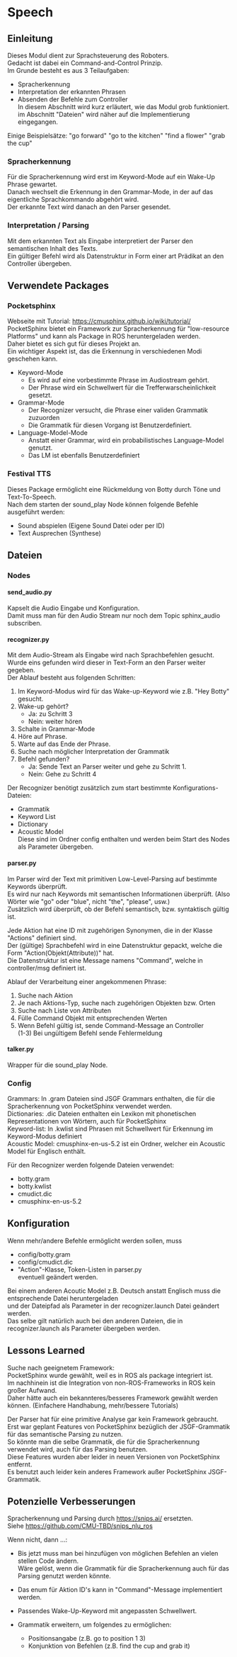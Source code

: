 # Speech
## Einleitung
Dieses Modul dient zur Sprachsteuerung des Roboters.  
Gedacht ist dabei ein Command-and-Control Prinzip.  
Im Grunde besteht es aus 3 Teilaufgaben:  
- Spracherkennung  
- Interpretation der erkannten Phrasen  
- Absenden der Befehle zum Controller  
In diesem Abschnitt wird kurz erläutert, wie das Modul grob funktioniert.  
im Abschnitt "Dateien" wird näher auf die Implementierung eingegangen.  

Einige Beispielsätze:
"go forward"
"go to the kitchen"
"find a flower"
"grab the cup"

### Spracherkennung
Für die Spracherkennung wird erst im Keyword-Mode auf ein Wake-Up Phrase gewartet.  
Danach wechselt die Erkennung in den Grammar-Mode, in der auf das eigentliche Sprachkommando abgehört wird.  
Der erkannte Text wird danach an den Parser gesendet.  

### Interpretation / Parsing
Mit dem erkannten Text als Eingabe interpretiert der Parser den semantischen Inhalt des Texts.  
Ein gültiger Befehl wird als Datenstruktur in Form einer art Prädikat an den Controller übergeben.  

## Verwendete Packages
### Pocketsphinx
Webseite mit Tutorial: https://cmusphinx.github.io/wiki/tutorial/  
PocketSphinx bietet ein Framework zur Spracherkennung für "low-resource Platforms" und kann als Package in ROS heruntergeladen werden.  
Daher bietet es sich gut für dieses Projekt an.  
Ein wichtiger Aspekt ist, das die Erkennung in verschiedenen Modi geschehen kann.  
- Keyword-Mode  
  - Es wird auf eine vorbestimmte Phrase im Audiostream gehört.  
  - Der Phrase wird ein Schwellwert für die Trefferwarscheinlichkeit gesetzt.  
- Grammar-Mode  
  - Der Recognizer versucht, die Phrase einer validen Grammatik zuzuorden  
  - Die Grammatik für diesen Vorgang ist Benutzerdefiniert.  
- Language-Model-Mode  
  - Anstatt einer Grammar, wird ein probabilistisches Language-Model genutzt.  
  - Das LM ist ebenfalls Benutzerdefiniert  

### Festival TTS
Dieses Package ermöglicht eine Rückmeldung von Botty durch Töne und Text-To-Speech.  
Nach dem starten der sound_play Node können folgende Befehle ausgeführt werden:  
- Sound abspielen (Eigene Sound Datei oder per ID)  
- Text Ausprechen (Synthese)  

## Dateien
### Nodes
#### send_audio.py
Kapselt die Audio Eingabe und Konfiguration.  
Damit muss man für den Audio Stream nur noch dem Topic sphinx_audio subscriben.  

#### recognizer.py
Mit dem Audio-Stream als Eingabe wird nach Sprachbefehlen gesucht.  
Wurde eins gefunden wird dieser in Text-Form an den Parser weiter gegeben.  
Der Ablauf besteht aus folgenden Schritten:  
1. Im Keyword-Modus wird für das Wake-up-Keyword wie z.B. "Hey Botty" gesucht.  
2. Wake-up gehört?  
   - Ja:    zu Schritt 3  
   - Nein:  weiter hören  
3. Schalte in Grammar-Mode  
4. Höre auf Phrase.  
5. Warte auf das Ende der Phrase.  
6. Suche nach möglicher Interpretation der Grammatik  
6. Befehl gefunden?  
   - Ja:    Sende Text an Parser weiter und gehe zu Schritt 1.  
   - Nein:  Gehe zu Schritt 4  
   
Der Recognizer benötigt zusätzlich zum start bestimmte Konfigurations-Dateien:  
- Grammatik  
- Keyword List  
- Dictionary  
- Acoustic Model  
Diese sind im Ordner config enthalten und werden beim Start des Nodes als Parameter übergeben.    

#### parser.py
Im Parser wird der Text mit primitiven Low-Level-Parsing auf bestimmte Keywords überprüft.  
Es wird nur nach Keywords mit semantischen Informationen überprüft. (Also Wörter wie "go" oder "blue", nicht "the", "please", usw.)  
Zusätzlich wird überprüft, ob der Befehl semantisch, bzw. syntaktisch gültig ist.  

Jede Aktion hat eine ID mit zugehörigen Synonymen, die in der Klasse "Actions" definiert sind.  
Der (gültige) Sprachbefehl wird in eine Datenstruktur gepackt, welche die Form "Action(Objekt(Attribute))" hat.  
Die Datenstruktur ist eine Message namens "Command", welche in controller/msg definiert ist.  

Ablauf der Verarbeitung einer angekommenen Phrase:  
1. Suche nach Aktion  
2. Je nach Aktions-Typ, suche nach zugehörigen Objekten bzw. Orten  
3. Suche nach Liste von Attributen  
4. Fülle Command Objekt mit entsprechenden Werten  
5. Wenn Befehl gültig ist, sende Command-Message an Controller  
(1-3) Bei ungültigem Befehl sende Fehlermeldung  

#### talker.py
Wrapper für die sound_play Node.  

### Config
Grammars: In .gram Dateien sind JSGF Grammars enthalten, die für die Spracherkennung von PocketSphinx verwendet werden.  
Dictionaries: .dic Dateien enthalten ein Lexikon mit phonetischen Representationen von Wörtern, auch für PocketSphinx  
Keyword-list: In .kwlist sind Phrasen mit Schwellwert für Erkennung im Keyword-Modus definiert  
Acoustic Model: cmusphinx-en-us-5.2 ist ein Ordner, welcher ein Acoustic Model für Englisch enthält.  

Für den Recognizer werden folgende Dateien verwendet:  
- botty.gram  
- botty.kwlist  
- cmudict.dic  
- cmusphinx-en-us-5.2  

## Konfiguration  
Wenn mehr/andere Befehle ermöglicht werden sollen, muss  
- config/botty.gram  
- config/cmudict.dic  
- "Action"-Klasse, Token-Listen in parser.py  
eventuell geändert werden.  

Bei einem anderen Acoutic Model z.B. Deutsch anstatt Englisch muss die entsprechende Datei heruntergeladen  
und der Dateipfad als Parameter in der recognizer.launch Datei geändert werden.  
Das selbe gilt natürlich auch bei den anderen Dateien, die in recognizer.launch als Parameter übergeben werden.  

## Lessons Learned  
Suche nach geeignetem Framework:  
PocketSphinx wurde gewählt, weil es in ROS als package integriert ist.  
Im nachhinein ist die Integration von non-ROS-Frameworks in ROS kein großer Aufwand.  
Daher hätte auch ein bekannteres/besseres Framework gewählt werden können. (Einfachere Handhabung, mehr/bessere Tutorials)  

Der Parser hat für eine primitive Analyse gar kein Framework gebraucht.  
Erst war geplant Features von PocketSphinx bezüglich der JSGF-Grammatik für das semantische Parsing zu nutzen.  
So könnte man die selbe Grammatik, die für die Spracherkennung verwendet wird, auch für das Parsing benutzen.  
Diese Features wurden aber leider in neuen Versionen von PocketSphinx entfernt.  
Es benutzt auch leider kein anderes Framework außer PocketSphinx JSGF-Grammatik.  

## Potenzielle Verbesserungen  
Spracherkennung und Parsing durch https://snips.ai/ ersetzten.  
Siehe https://github.com/CMU-TBD/snips_nlu_ros  

Wenn nicht, dann ...:  
- Bis jetzt muss man bei hinzufügen von möglichen Befehlen an vielen stellen Code ändern.  
  Wäre gelöst, wenn die Grammatik für die Spracherkennung auch für das Parsing genutzt werden könnte.  

- Das enum für Aktion ID's kann in "Command"-Message implementiert werden.  

- Passendes Wake-Up-Keyword mit angepassten Schwellwert.  

- Grammatik erweitern, um folgendes zu ermöglichen:  
  - Positionsangabe (z.B. go to position 1 3)  
  - Konjunktion von Befehlen (z.B. find the cup and grab it)  
